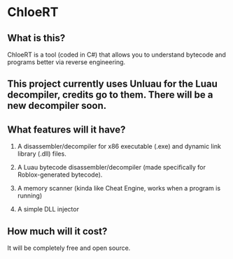 # ChloeRT
## What is this?
ChloeRT is a tool (coded in C#) that allows you to understand bytecode and programs better via reverse engineering.

## This project currently uses Unluau for the Luau decompiler, credits go to them. There will be a new decompiler soon.

## What features will it have?
1. A disassembler/decompiler for x86 executable (.exe) and dynamic link library (.dll) files.

2. A Luau bytecode disassembler/decompiler (made specifically for Roblox-generated bytecode).

3. A memory scanner (kinda like Cheat Engine, works when a program is running)

4. A simple DLL injector

## How much will it cost?
It will be completely free and open source.
